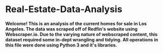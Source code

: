 # Real-Estate-Data-Analysis
 
#### Welcome! This is an analysis of the current homes for sale in Los Angeles. The data was scraped off of Redfin's website using Webscraper.io. Due to the varying nature of webscraped content, this dataset required some in-dept wrangling and tidying. All operations in this file were done using Python 3 and it's libraries. 
